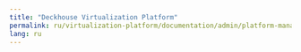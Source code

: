 ```yaml
---
title: "Deckhouse Virtualization Platform"
permalink: ru/virtualization-platform/documentation/admin/platform-management/supported-storage.html
lang: ru
---
```

